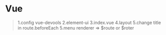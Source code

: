 # Vue
>1.config vue-devools
>2.element-ui
>3.index.vue
>4.layout
>5.change title in route.beforeEach
>5.menu renderer => $route or $roter
